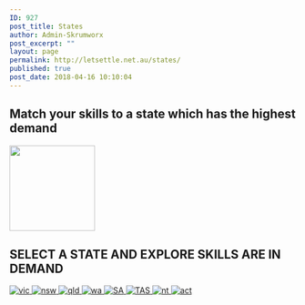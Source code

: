 ```yaml
---
ID: 927
post_title: States
author: Admin-Skrumworx
post_excerpt: ""
layout: page
permalink: http://letsettle.net.au/states/
published: true
post_date: 2018-04-16 10:10:04
---
```

<h2>Match your skills to a state which has the highest demand​</h2>		
										<img width="150" height="150" src="http://letsettle.net.au/wp-content/uploads/2018/04/visa-150x150.png" alt="" />											
			<h2>SELECT A STATE AND EXPLORE SKILLS ARE IN DEMAND</h2>		
											<a href=" http://letsettle.net.au/vic/" data-elementor-open-lightbox="">
							<img src="http://letsettle.net.au/wp-content/uploads/elementor/thumbs/vic-1-noy02pjm6fu44sxf73p5azy97284zdbbeb7hp4pe6e.png" title="vic" alt="vic" />								</a>
											<a href=" http://letsettle.net.au/nsw/" data-elementor-open-lightbox="">
							<img src="http://letsettle.net.au/wp-content/uploads/elementor/thumbs/nsw-1-noy05va35e5t5mc7qyv06p912onjuquu5y58rm0r9i.png" title="nsw" alt="nsw" />								</a>
											<a href=" http://letsettle.net.au/qld/ " data-elementor-open-lightbox="">
							<img src="http://letsettle.net.au/wp-content/uploads/elementor/thumbs/qld-1-noy0u5fzpbeh2z2fygq1lknpj0ywp997i4ut2y0miu.png" title="qld" alt="qld" />								</a>
											<a href=" http://letsettle.net.au/wa/ " data-elementor-open-lightbox="">
							<img src="http://letsettle.net.au/wp-content/uploads/elementor/thumbs/wa-1-noy0x2pwyrel7ativq89cu3c26k0ncv58lx6txoj5y.png" title="wa" alt="wa" />								</a>
											<a href=" http://letsettle.net.au/sa/" data-elementor-open-lightbox="">
							<img src="http://letsettle.net.au/wp-content/uploads/elementor/thumbs/SA-1-noy0z5x05i9j03saomqewb47l09dr55o6y4182l1c6.png" title="SA" alt="SA" />								</a>
											<a href=" http://letsettle.net.au/tas/" data-elementor-open-lightbox="">
							<img src="http://letsettle.net.au/wp-content/uploads/elementor/thumbs/TAS-noy10xu128p0xl7gbed1luzjz7icak7f3qh1uvy9l2.png" title="TAS" alt="TAS" />								</a>
											<a href=" http://letsettle.net.au/nt/ " data-elementor-open-lightbox="">
							<img src="http://letsettle.net.au/wp-content/uploads/elementor/thumbs/nt-1-noy12y7lohg3rkabkrnbfuq1pvllr96r1opft6yy9y.png" title="nt" alt="nt" />								</a>
											<a href=" http://letsettle.net.au/act/ " data-elementor-open-lightbox="">
							<img src="http://letsettle.net.au/wp-content/uploads/elementor/thumbs/act-noy14ho2vpk0sk1rkxmb0yq8rm09deawxb734ioq2u.png" title="act" alt="act" />								</a>